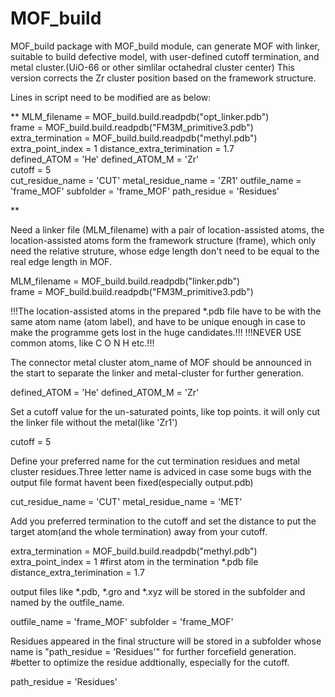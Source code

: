 # MOF_build

MOF_build package with MOF_build module, can generate MOF with linker, suitable to build defective model, with user-defined cutoff termination, and metal cluster.(UiO-66 or other simlilar octahedral cluster center)
This version corrects the Zr cluster position based on the framework structure.

Lines in script need to be modified are as below:

**
MLM_filename = MOF_build.build.readpdb("opt_linker.pdb")  
frame = MOF_build.build.readpdb("FM3M_primitive3.pdb") 
extra_termination = MOF_build.build.readpdb("methyl.pdb") 
extra_point_index = 1 
distance_extra_terimination = 1.7                                  
defined_ATOM = 'He' 
defined_ATOM_M = 'Zr'  
cutoff = 5  
cut_residue_name = 'CUT' 
metal_residue_name = 'ZR1' 
outfile_name = 'frame_MOF' 
subfolder = 'frame_MOF' 
path_residue = 'Residues' 

**

Need a linker file (MLM_filename) with a pair of location-assisted atoms, the location-assisted atoms form the framework structure (frame),
which only need the relative struture, whose edge length don't need to be equal to the real edge length in MOF.
  
  MLM_filename = MOF_build.build.readpdb("linker.pdb")  
  frame = MOF_build.build.readpdb("FM3M_primitive3.pdb")       

!!!The location-assisted atoms in the prepared *.pdb file have to be with the same atom name (atom label), and have to be unique enough in case to make the programme gets lost in the huge candidates.!!!
!!!NEVER USE common atoms, like C O N H etc.!!!

The connector metal cluster atom_name of MOF should be announced in the start to separate the linker and metal-cluster for further generation.

  defined_ATOM = 'He'
  defined_ATOM_M = 'Zr'

Set a cutoff value for the un-saturated points, like top points. it will only cut the linker file without the metal(like 'Zr1')

  cutoff = 5  

Define your preferred name for the cut termination residues and metal cluster residues.Three letter name is adviced in case some bugs with the output file format havent been fixed(especially output.pdb)

  cut_residue_name = 'CUT'
  metal_residue_name = 'MET'

Add you preferred termination to the cutoff and set the distance to put the target atom(and the whole termination) away from your cutoff.

extra_termination = MOF_build.build.readpdb("methyl.pdb")
extra_point_index = 1 #first atom in the termination *.pdb file
distance_extra_terimination = 1.7

output files like *.pdb, *.gro and *.xyz will be stored in the subfolder and named by the outfile_name.

outfile_name = 'frame_MOF'
subfolder = 'frame_MOF'

Residues appeared in the final structure will be stored in a subfolder whose name is "path_residue = 'Residues'" for further forcefield generation.
#better to optimize the residue addtionally, especially for the cutoff.

path_residue = 'Residues'
